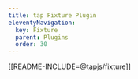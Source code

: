 ```yaml
---
title: tap Fixture Plugin
eleventyNavigation:
  key: Fixture
  parent: Plugins
  order: 30
---
```


[[README-INCLUDE=@tapjs/fixture]]
